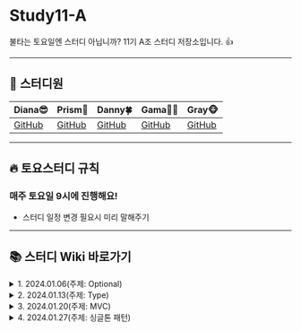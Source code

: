 # Study11-A
불타는 토요일엔 스터디 아닙니까? 11기 A조 스터디 저장소입니다. 👍

- - -

## 🍎 스터디원
| Diana😎 | Prism🌈 | Danny🍀 | Gama👩‍🍳 | Gray🐵 |
| --- | --- | --- | --- | --- |
| [GitHub](https://github.com/Diana-yjh) | [GitHub](https://github.com/PrismSpirit) | [GitHub](https://github.com/dannykim1215) | [GitHub]() | [GitHub](https://github.com/yawoong2) |

- - -

## 🔥 토요스터디 규칙 

### 매주 토요일 9시에 진행해요!
- 스터디 일정 변경 필요시 미리 말해주기

- - -

## 📚 스터디 Wiki 바로가기
<details>
<summary>1. 2024.01.06(주제: Optional)</summary>
  😁 참석자: Diana, Prism, Danny<br>
  🔎 [Wiki Go!](https://github.com/Diana-yjh/Study11-A/wiki/Week1)
</details>

<details>
<summary>2. 2024.01.13(주제: Type)</summary>
  😁 참석자: Diana, Prism, Danny, Gama<br>
  🔎 [Wiki Go!](https://github.com/Diana-yjh/Study11-A/wiki/Week2)
</details>

<details>
<summary>3. 2024.01.20(주제: MVC)</summary>
  😁 참석자: Diana, Prism, Danny<br>
  🔎 [Wiki Go!](https://github.com/Diana-yjh/Study11-A/wiki/Week3)
</details>

<details>
<summary>4. 2024.01.27(주제: 싱글톤 패턴)</summary>
  😁 참석자: Diana, Prism, Danny, Gama, Gray<br>
  🔎 [Wiki Go!](https://github.com/Diana-yjh/Study11-A/wiki/Week4)
</details>
